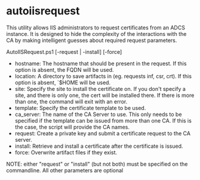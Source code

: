 # autoiisrequest

This utility allows IIS administrators to request certificates from an ADCS instance. It is designed to hide the complexity of the interactions with the 
CA by making intelligent guesses about required request parameters.

AutoIISRequest.ps1 <optional parameters> [-request | -install] [-force]

* hostname: The hostname that should be present in the request. If this option is absent, the FQDN will be used.
* location: A directory to save artifacts in (eg. requests inf, csr, crt). If this option is absent, `$HOME will be used.
* site: Specify the site to install the certificate on. If you don't specify a site, and there is only one, the cert will be installed there. If there is more than one, the command will exit with an error.
* template: Specify the certificate template to be used.
* ca_server: The name of the CA Server to use. This only needs to be specified if the template can be issued from more than one CA. If this is the case, the script will provide the CA names.
* request: Create a private key and submit a certificate request to the CA server.
* install: Retrieve and install a certificate after the certificate is issued.
* force: Overwrite artifact files if they exist.

NOTE: either "request" or "install" (but not both) must be specified on the commandline. All other parameters are optional
